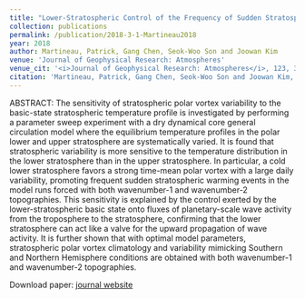 ```yaml
---
title: "Lower-Stratospheric Control of the Frequency of Sudden Stratospheric Warming Events"
collection: publications
permalink: /publication/2018-3-1-Martineau2018
year: 2018
author: Martineau, Patrick, Gang Chen, Seok-Woo Son and Joowan Kim
venue: 'Journal of Geophysical Research: Atmospheres'
venue_cit: '<i>Journal of Geophysical Research: Atmospheres</i>, 123, 3051--3070, doi:10.1002/2017JD027648.'
citation: 'Martineau, Patrick, Gang Chen, Seok-Woo Son and Joowan Kim, 2018: Lower-Stratospheric Control of the Frequency of Sudden Stratospheric Warming Events, <i>Journal of Geophysical Research: Atmospheres</i>, 123, 3051--3070, doi:10.1002/2017JD027648.'
---
```

ABSTRACT:
 The sensitivity of stratospheric polar vortex variability to the basic-state stratospheric temperature profile is investigated by performing a parameter sweep experiment with a dry dynamical core general circulation model where the equilibrium temperature profiles in the polar lower and upper stratosphere are systematically varied. It is found that stratospheric variability is more sensitive to the temperature distribution in the lower stratosphere than in the upper stratosphere. In particular, a cold lower stratosphere favors a strong time-mean polar vortex with a large daily variability, promoting frequent sudden stratospheric warming events in the model runs forced with both wavenumber-1 and wavenumber-2 topographies. This sensitivity is explained by the control exerted by the lower-stratospheric basic state onto fluxes of planetary-scale wave activity from the troposphere to the stratosphere, confirming that the lower stratosphere can act like a valve for the upward propagation of wave activity. It is further shown that with optimal model parameters, stratospheric polar vortex climatology and variability mimicking Southern and Northern Hemisphere conditions are obtained with both wavenumber-1 and wavenumber-2 topographies.

Download paper: [journal website](http://doi.wiley.com/10.1002/2017JD027648)
